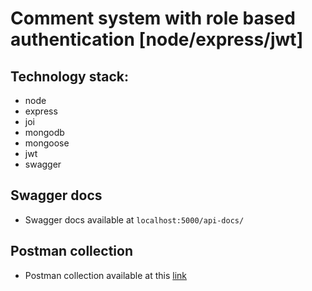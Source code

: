 # Comment system with role based authentication [node/express/jwt]

## Technology stack:

- node
- express
- joi
- mongodb
- mongoose
- jwt
- swagger

## Swagger docs

- Swagger docs available at `localhost:5000/api-docs/`

## Postman collection

- Postman collection available at this [link](https://documenter.getpostman.com/view/5271690/SWLiZ62N)
